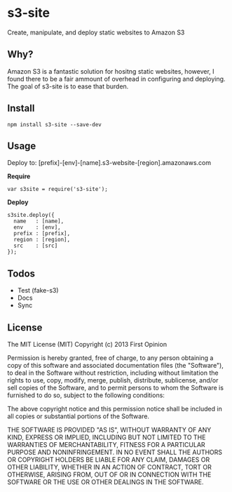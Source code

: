 s3-site
=======

Create, manipulate, and deploy static websites to Amazon S3


## Why?

Amazon S3 is a fantastic solution for hositng static websites, however, I found there to be a fair ammount of overhead in configuring and deploying. The goal of s3-site is to ease that burden.


## Install

```
npm install s3-site --save-dev
```

## Usage

Deploy to: [prefix]-[env]-[name].s3-website-[region].amazonaws.com

**Require**

```
var s3site = require('s3-site');
```

**Deploy**

```
s3site.deploy({
  name   : [name],
  env    : [env],
  prefix : [prefix],
  region : [region],
  src    : [src]
});
```


## Todos

* Test (fake-s3)
* Docs
* Sync


## License

The MIT License (MIT)
Copyright (c) 2013 First Opinion

Permission is hereby granted, free of charge, to any person obtaining a copy
of this software and associated documentation files (the "Software"), to deal
in the Software without restriction, including without limitation the rights
to use, copy, modify, merge, publish, distribute, sublicense, and/or sell
copies of the Software, and to permit persons to whom the Software is
furnished to do so, subject to the following conditions:

The above copyright notice and this permission notice shall be included in
all copies or substantial portions of the Software.

THE SOFTWARE IS PROVIDED "AS IS", WITHOUT WARRANTY OF ANY KIND, EXPRESS OR
IMPLIED, INCLUDING BUT NOT LIMITED TO THE WARRANTIES OF MERCHANTABILITY,
FITNESS FOR A PARTICULAR PURPOSE AND NONINFRINGEMENT. IN NO EVENT SHALL THE
AUTHORS OR COPYRIGHT HOLDERS BE LIABLE FOR ANY CLAIM, DAMAGES OR OTHER
LIABILITY, WHETHER IN AN ACTION OF CONTRACT, TORT OR OTHERWISE, ARISING FROM,
OUT OF OR IN CONNECTION WITH THE SOFTWARE OR THE USE OR OTHER DEALINGS IN
THE SOFTWARE.